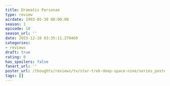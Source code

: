 ```yaml
---
title: Dramatis Personae
type: review
airdate: 1993-05-30 00:00:00
season: 1
episode: 18
season_url: ''
date: 2023-12-10 03:35:11.270460
categories:
- reviews
draft: true
rating: 0
has_spoilers: false
fanart_url: ''
poster_url: /thoughts/reviews/tv/star-trek-deep-space-nine/series_poster.jpg
tags: []
---
```


